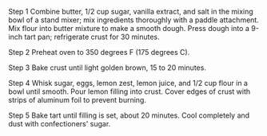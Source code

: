 Step 1
Combine butter, 1/2 cup sugar, vanilla extract, and salt in the mixing bowl of a stand mixer; mix ingredients thoroughly with a paddle attachment. Mix flour into butter mixture to make a smooth dough. Press dough into a 9-inch tart pan; refrigerate crust for 30 minutes.

Step 2
Preheat oven to 350 degrees F (175 degrees C).

Step 3
Bake crust until light golden brown, 15 to 20 minutes.

Step 4
Whisk sugar, eggs, lemon zest, lemon juice, and 1/2 cup flour in a bowl until smooth. Pour lemon filling into crust. Cover edges of crust with strips of aluminum foil to prevent burning.

Step 5
Bake tart until filling is set, about 20 minutes. Cool completely and dust with confectioners' sugar.